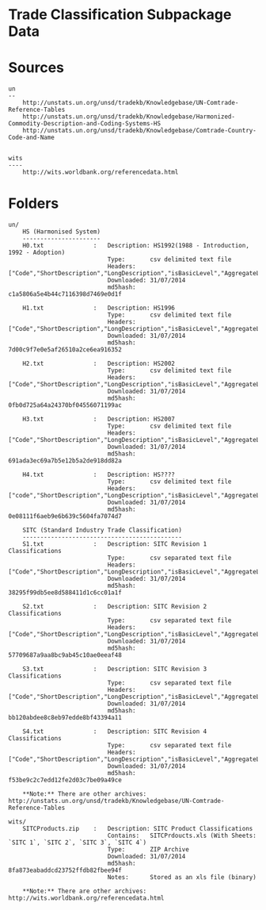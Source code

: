 Trade Classification Subpackage Data
====================================

Sources
=======

	un
	--	 	
		http://unstats.un.org/unsd/tradekb/Knowledgebase/UN-Comtrade-Reference-Tables
		http://unstats.un.org/unsd/tradekb/Knowledgebase/Harmonized-Commodity-Description-and-Coding-Systems-HS
		http://unstats.un.org/unsd/tradekb/Knowledgebase/Comtrade-Country-Code-and-Name


	wits
	----
		http://wits.worldbank.org/referencedata.html


Folders
=======

	un/
		HS (Harmonised System)
		----------------------
		H0.txt 				: 	Description: HS1992(1988 - Introduction, 1992 - Adoption)
								Type: 		csv delimited text file
								Headers: 	["Code","ShortDescription","LongDescription","isBasicLevel","AggregateLevel","parentCode"]
								Downloaded: 31/07/2014
								md5hash: 	c1a5806a5e4b44c7116398d7469e0d1f

		H1.txt 				: 	Description: HS1996
								Type: 		csv delimited text file
								Headers: 	["Code","ShortDescription","LongDescription","isBasicLevel","AggregateLevel","parentCode"]
								Downloaded: 31/07/2014
								md5hash: 	7d00c9f7e0e5af26510a2ce6ea916352
		
		H2.txt 				: 	Description: HS2002
								Type: 		csv delimited text file
								Headers: 	["Code","ShortDescription","LongDescription","isBasicLevel","AggregateLevel","parentCode"]
								Downloaded: 31/07/2014
								md5hash: 	0fb0d725a64a24370bf04556071199ac

		H3.txt 				: 	Description: HS2007
								Type: 		csv delimited text file
								Headers: 	["Code","ShortDescription","LongDescription","isBasicLevel","AggregateLevel","parentCode"]
								Downloaded: 31/07/2014
								md5hash: 	691ada3ec69a7b5e12b5a2de918dd82a

		H4.txt 				: 	Description: HS???? 
								Type: 		csv delimited text file
								Headers: 	["code","ShortDescription","LongDescription","isBasicLevel","AggregateLevel","ParentCode"]
								Downloaded: 31/07/2014
								md5hash: 	0e08111f6aeb9e6b639c5604fa7074d7

		SITC (Standard Industry Trade Classification)
		---------------------------------------------
		S1.txt 				: 	Description: SITC Revision 1 Classifications
								Type:		csv separated text file
								Headers: 	["Code","ShortDescription","LongDescription","isBasicLevel","AggregateLevel","parentCode"]
								Downloaded: 31/07/2014
								md5hash: 	38295f99db5ee8d588411d1c6cc01a1f

		S2.txt 				: 	Description: SITC Revision 2 Classifications
								Type:		csv separated text file
								Headers: 	["Code","ShortDescription","LongDescription","isBasicLevel","AggregateLevel","parentCode"]
								Downloaded: 31/07/2014
								md5hash: 	57709687a9aa8bc9ab45c10ae0eeaf48

		S3.txt 				: 	Description: SITC Revision 3 Classifications
								Type:		csv separated text file
								Headers: 	["Code","ShortDescription","LongDescription","isBasicLevel","AggregateLevel","parentCode"]
								Downloaded: 31/07/2014
								md5hash: 	bb120abdee8c8eb97edde8bf43394a11

		S4.txt 				: 	Description: SITC Revision 4 Classifications
								Type:		csv separated text file
								Headers: 	["Code","ShortDescription","LongDescription","isBasicLevel","AggregateLevel","parentCode"]
								Downloaded: 31/07/2014
								md5hash: 	f53be9c2c7edd12fe2d03c7be09a49ce				

		**Note:** There are other archives: http://unstats.un.org/unsd/tradekb/Knowledgebase/UN-Comtrade-Reference-Tables

	wits/
		SITCProducts.zip 	:	Description: SITC Product Classifications
								Contains: 	SITCPrdoucts.xls (With Sheets: `SITC 1`, `SITC 2`, `SITC 3`, `SITC 4`)
								Type: 		ZIP Archive
								Downloaded: 31/07/2014 
								md5hash: 	8fa873eabaddcd23752ffdb82fbee94f
								Notes: 		Stored as an xls file (binary)

		**Note:** There are other archives: http://wits.worldbank.org/referencedata.html
